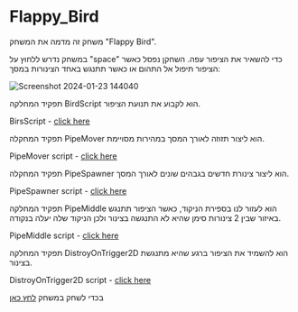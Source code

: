 # Flappy_Bird

משחק זה מדמה את המשחק "Flappy Bird".

במשחק נדרש ללחוץ על "space" כדי להשאיר את הציפור עפה. השחקן נפסל כאשר הציפור תיפול אל התהום או כאשר תתנגש באחד הצינורות במסך:


 ![Screenshot 2024-01-23 144040](https://github.com/AdiNahmias/Flappy_Bird/assets/118722490/8c1bc3b9-90bd-453f-9df6-0cf206144a0c)



תפקיד המחלקה BirdScript הוא לקבוע את תנועת הציפור.

BirsScript - [click here](https://github.com/AdiNahmias/Flappy_Bird/blob/main/Assets/Scripts/BirdScript.cs)

תפקיד המחקלה PipeMover הוא ליצור תזוזה לאורך המסך במהירות מסויימת. 

PipeMover script - [click here](https://github.com/AdiNahmias/Flappy_Bird/blob/main/Assets/Scripts/PipeMover.cs)

תפקיד המחקלה PipeSpawner הוא ליצור צינורת חדשים בגבהים שונים לאורך המסך.

PipeSpawner script - [click here](https://github.com/AdiNahmias/Flappy_Bird/blob/main/Assets/Scripts/PipeSpawner.cs)

תפקיד המחלקה PipeMiddle הוא לעזור לנו בספירת הניקוד, כאשר הציפור תתנגש באיזור שבין 2 צינורות סימן שהיא לא התנגשה בצינור ולכן הניקוד שלה יעלה בנקודה.

PipeMiddle script - [click here](https://github.com/AdiNahmias/Flappy_Bird/blob/main/Assets/Scripts/PipeMiddleScript.cs)

תפקיד המחלקה DistroyOnTrigger2D הוא להשמיד את הציפור ברגע שהיא מתנגשת בצינור.

DistroyOnTrigger2D script - [click here](https://github.com/AdiNahmias/Flappy_Bird/blob/main/Assets/Scripts/DestroyOnTrigger2D.cs)



בכדי לשחק במשחק [לחץ כאן](https://adinahmias.itch.io/flapp)







